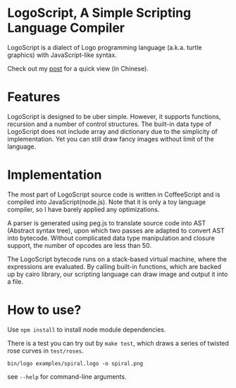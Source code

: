 # LogoScript, A Simple Scripting Language Compiler

LogoScript is a dialect of Logo programming language (a.k.a. turtle graphics) with JavaScript-like syntax.

Check out my [post][1] for a quick view (in Chinese).

# Features

LogoScript is designed to be uber simple. However, it supports functions, recursion and a number of control structures. The built-in data type of LogoScript does not include array and dictionary due to the simplicity of implementation. Yet you can still draw fancy images without limit of the language.

# Implementation

The most part of LogoScript source code is written in CoffeeScript and is compiled into JavaScript(node.js). Note that it is only a toy language compiler, so I have barely applied any optimizations.

A parser is generated using peg.js to translate source code into AST (Abstract syntax tree), upon which two passes are adapted to convert AST into bytecode. Without complicated data type manipulation and closure support, the number of opcodes are less than 50. 

The LogoScript bytecode runs on a stack-based virtual machine, where the expressions are evaluated. By calling built-in functions, which are backed up by cairo library, our scripting language can draw image and output it into a file.

# How to use?

Use `npm install` to install node module dependencies.

There is a test you can try out by `make test`, which draws a series of twisted rose curves in `test/roses`.

``` shell
bin/logo examples/spiral.logo -o spiral.png
```

see `--help` for command-line arguments.

[1]: http://dingstyle.me/blog/2012/05/19/introducing-logoscript/
